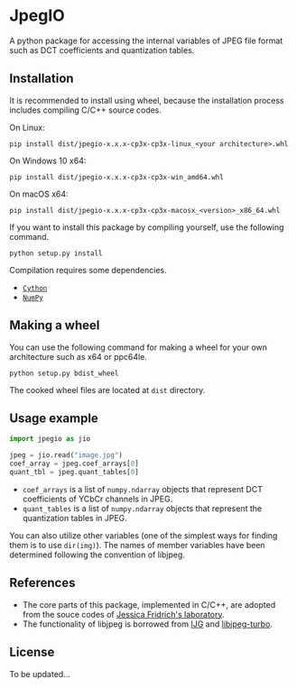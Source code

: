 # JpegIO

A python package for accessing the internal variables of JPEG file format such as DCT coefficients and quantization tables.

## Installation

It is recommended to install using wheel, because the installation process includes compiling C/C++ source codes.  

On Linux:
```
pip install dist/jpegio-x.x.x-cp3x-cp3x-linux_<your architecture>.whl
```

On Windows 10 x64:
```
pip install dist/jpegio-x.x.x-cp3x-cp3x-win_amd64.whl
```

On macOS x64:
```
pip install dist/jpegio-x.x.x-cp3x-cp3x-macosx_<version>_x86_64.whl
```

If you want to install this package by compiling yourself, use the following command.

```
python setup.py install
```

Compilation requires some dependencies.

- [`Cython`](https://cython.org/)
- [`NumPy`](http://www.numpy.org/)

## Making a wheel

You can use the following command for making a wheel for your own architecture such as x64 or ppc64le.

```
python setup.py bdist_wheel
```

The cooked wheel files are located at `dist` directory.

## Usage example

```python
import jpegio as jio

jpeg = jio.read("image.jpg")
coef_array = jpeg.coef_arrays[0]  
quant_tbl = jpeg.quant_tables[0]
```

- `coef_arrays` is a list of `numpy.ndarray` objects that represent DCT coefficients of YCbCr channels in JPEG.
- `quant_tables` is a list of `numpy.ndarray` objects that represent the quantization tables in JPEG.

You can also utilize other variables (one of the simplest ways for finding them is to use `dir(img)`).
The names of member variables have been determined following the convention of libjpeg.

## References
- The core parts of this package, implemented in C/C++, are adopted from the souce codes of [Jessica Fridrich's laboratory](http://dde.binghamton.edu).
- The functionality of libjpeg is borrowed from [IJG](https://www.ijg.org/) and [libjpeg-turbo](https://github.com/libjpeg-turbo/libjpeg-turbo).

## License
To be updated...

